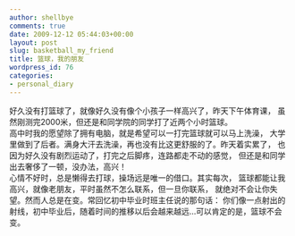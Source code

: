 ```yaml
---
author: shellbye
comments: true
date: 2009-12-12 05:44:03+00:00
layout: post
slug: basketball_my_friend
title: 篮球，我的朋友
wordpress_id: 76
categories:
- personal_diary
---
```


好久没有打篮球了，就像好久没有像个小孩子一样高兴了，昨天下午体育课，
虽然刚测完2000米，但还是和同学院的同学打了近两个小时篮球。  
高中时我的愿望除了拥有电脑，就是希望可以一打完篮球就可以马上洗澡，
大学里做到了后者。满身大汗去洗澡，再也没有比这更舒服的了。昨天着实累了，
也因为好久没有剧烈运动了，打完之后脚疼，连路都走不动的感觉，
但还是和同学出去奢侈了一顿，没办法，高兴！  
心情不好时，总是懒得去打球，操场远是唯一的借口。其实每次，
篮球都能让我高兴，就像老朋友，平时虽然不怎么联系，但一旦你联系，
就绝对不会让你失望。然而人总是在变。常回忆初中毕业时班主任说的那句话：
你们像一点射出的射线，初中毕业后，随着时间的推移以后会越来越远…可以肯定的是，篮球不会变。
